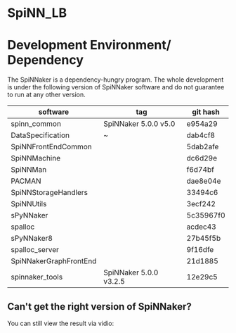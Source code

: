 # SpiNN_LB

# Development Environment/ Dependency
The SpiNNaker is a dependency-hungry program. The whole development is under the following version of SpiNNaker software and do not guarantee to run at any other version.



| software               | tag                    | git hash  |
| ---------------------- | ---------------------- | --------- |
| spinn_common           | SpiNNaker 5.0.0 v5.0   | e954a29   |
| DataSpecification      | ~                      | dab4cf8   |
| SpiNNFrontEndCommon    |                        | 5dab2afe  |
| SpiNNMachine           |                        | dc6d29e   |
| SpiNNMan               |                        | f6d74bf   |
| PACMAN                 |                        | dae8e04e  |
| SpiNNStorageHandlers   |                        | 33494c6   |
| SpiNNUtils             |                        | 3ecf242   |
| sPyNNaker              |                        | 5c35967f0 |
| spalloc                |                        | acdec43   |
| sPyNNaker8             |                        | 27b45f5b  |
| spalloc_server         |                        | 9f16dfe   |
| SpiNNakerGraphFrontEnd |                        | 21d1885   |
| spinnaker_tools        | SpiNNaker 5.0.0 v3.2.5 | 12e29c5   |

## Can't get the right version of SpiNNaker?
  You can still view the result via vidio:
